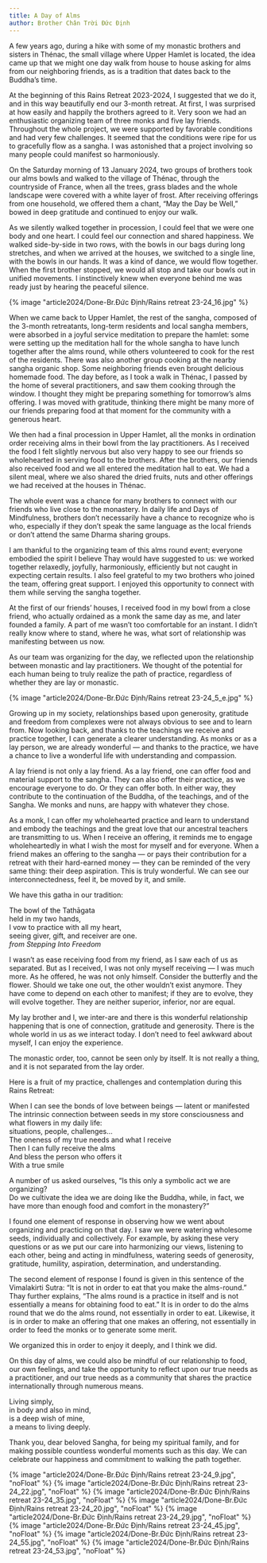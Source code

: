 ```yaml
---
title: A Day of Alms
author: Brother Chân Trời Đức Định
---
```


A few years ago, during a hike with some of my monastic brothers and sisters in Thénac, the small village where Upper Hamlet is located, the idea came up that we might one day walk from house to house asking for alms from our neighboring friends, as is a tradition that dates back to the Buddha’s time.

At the beginning of this Rains Retreat 2023-2024, I suggested that we do it, and in this way beautifully end our 3-month retreat. At first, I was surprised at how easily and happily the brothers agreed to it. Very soon we had an enthusiastic organizing team of three monks and five lay friends. Throughout the whole project, we were supported by favorable conditions and had very few challenges. It seemed that the conditions were ripe for us to gracefully flow as a sangha. I was astonished that a project involving so many people could manifest so harmoniously.

On the Saturday morning of 13 January 2024, two groups of brothers took our alms bowls and walked to the village of Thénac, through the countryside of France, when all the trees, grass blades and the whole landscape were covered with a white layer of frost. After receiving offerings from one household, we offered them a chant, “May the Day be Well,” bowed in deep gratitude and continued to enjoy our walk.

As we silently walked together in procession, I could feel that we were one body and one heart. I could feel our connection and shared happiness. We walked side-by-side in two rows, with the bowls in our bags during long stretches, and when we arrived at the houses, we switched to a single line, with the bowls in our hands. It was a kind of dance, we would flow together. When the first brother stopped, we would all stop and take our bowls out in unified movements. I instinctively knew when everyone behind me was ready just by hearing the peaceful silence.

<div class="removeTopMarginInFollowingElem"></div>

{% image "article2024/Done-Br.Đức Định/Rains retreat 23-24_16.jpg" %}

When we came back to Upper Hamlet, the rest of the sangha, composed of the 3-month retreatants, long-term residents and local sangha members, were absorbed in a joyful service meditation to prepare the hamlet: some were setting up the meditation hall for the whole sangha to have lunch together after the alms round, while others volunteered to cook for the rest of the residents. There was also another group cooking at the nearby sangha organic shop. Some neighboring friends even brought delicious homemade food. The day before, as I took a walk in Thénac, I passed by the home of several practitioners, and saw them cooking through the window. I thought they might be preparing something for tomorrow’s alms offering. I was moved with gratitude, thinking there might be many more of our friends preparing food at that moment for the community with a generous heart.

We then had a final procession in Upper Hamlet, all the monks in ordination order receiving alms in their bowl from the lay practitioners. As I received the food I felt slightly nervous but also very happy to see our friends so wholehearted in serving food to the brothers. After the brothers, our friends also received food and we all entered the meditation hall to eat. We had a silent meal, where we also shared the dried fruits, nuts and other offerings we had received at the houses in Thénac.

The whole event was a chance for many brothers to connect with our friends who live close to the monastery. In daily life and Days of Mindfulness, brothers don’t necessarily have a chance to recognize who is who, especially if they don’t speak the same language as the local friends or don’t attend the same Dharma sharing groups.

I am thankful to the organizing team of this alms round event; everyone embodied the spirit I believe Thay would have suggested to us: we worked together relaxedly, joyfully, harmoniously, efficiently but not caught in expecting certain results. I also feel grateful to my two brothers who joined the team, offering great support. I enjoyed this opportunity to connect with them while serving the sangha together.

At the first of our friends’ houses, I received food in my bowl from a close friend, who actually ordained as a monk the same day as me, and later founded a family. A part of me wasn’t too comfortable for an instant. I didn’t really know where to stand, where he was, what sort of relationship was manifesting between us now.

As our team was organizing for the day, we reflected upon the relationship between monastic and lay practitioners. We thought of the potential for each human being to truly realize the path of practice, regardless of whether they are lay or monastic.

{% image "article2024/Done-Br.Đức Định/Rains retreat 23-24_5_e.jpg" %}

Growing up in my society, relationships based upon generosity, gratitude and freedom from complexes were not always obvious to see and to learn from. Now looking back, and thanks to the teachings we receive and practice together, I can generate a clearer understanding. As monks or as a lay person, we are already wonderful — and thanks to the practice, we have a chance to live a wonderful life with understanding and compassion.

A lay friend is not only a lay friend. As a lay friend, one can offer food and material support to the sangha. They can also offer their practice, as we encourage everyone to do. Or they can offer both. In either way, they contribute to the continuation of the Buddha, of the teachings, and of the Sangha. We monks and nuns, are happy with whatever they chose.

As a monk, I can offer my wholehearted practice and learn to understand and embody the teachings and the great love that our ancestral teachers are transmitting to us. When I receive an offering, it reminds me to engage wholeheartedly in what I wish the most for myself and for everyone. When a friend makes an offering to the sangha — or pays their contribution for a retreat with their hard-earned money — they can be reminded of the very same thing: their deep aspiration. This is truly wonderful. We can see our interconnectedness, feel it, be moved by it, and smile.

<p class="noIndent">We have this gatha in our tradition:</p>

<div class="verse"><p>The bowl of the Tathāgata<br/>
held in my two hands,<br/>
I vow to practice with all my heart,<br/>
seeing giver, gift, and receiver are one.<br/>
<cite>from <i>Stepping Into Freedom</i></cite</p></div>

<div class="removeIndentInFollowingElem"></div>

I wasn’t as ease receiving food from my friend, as I saw each of us as separated. But as I received, I was not only myself receiving — I was much more. As he offered, he was not only himself. Consider the butterfly and the flower. Should we take one out, the other wouldn’t exist anymore. They have come to depend on each other to manifest; if they are to evolve, they will evolve together. They are neither superior, inferior, nor are equal.

My lay brother and I, we inter-are and there is this wonderful relationship happening that is one of connection, gratitude and generosity. There is the whole world in us as we interact today. I don’t need to feel awkward about myself, I can enjoy the experience.

The monastic order, too, cannot be seen only by itself. It is not really a thing, and it is not separated from the lay order.

Here is a fruit of my practice, challenges and contemplation during this Rains Retreat:

<div class="verse"><p>When I can see the bonds of love between beings — latent or manifested<br/>
The intrinsic connection between seeds in my store consciousness and what flowers in my daily life:<br/>
situations, people, challenges…<br/>
The oneness of my true needs and what I receive<br/>
Then I can fully receive the alms<br/>
And bless the person who offers it<br/>
With a true smile</p></div>

<div class="removeIndentInFollowingElem"></div>

A number of us asked ourselves, “Is this only a symbolic act we are organizing?  
Do we cultivate the idea we are doing like the Buddha, while, in fact, we have more than enough food and comfort in the monastery?”

I found one element of response in observing how we went about organizing and practicing on that day. I saw we were watering wholesome seeds, individually and collectively. For example, by asking these very questions or as we put our care into harmonizing our views, listening to each other, being and acting in mindfulness, watering seeds of generosity, gratitude, humility, aspiration, determination, and understanding.

The second element of response I found is given in this sentence of the Vimalakirti Sutra: “It is not in order to eat that you make the alms-round.” Thay further explains, “The alms round is a practice in itself and is not essentially a means for obtaining food to eat.” It is in order to do the alms round that we do the alms round, not essentially in order to eat. Likewise, it is in order to make an offering that one makes an offering, not essentially in order to feed the monks or to generate some merit.

We organized this in order to enjoy it deeply, and I think we did.

On this day of alms, we could also be mindful of our relationship to food, our own feelings, and take the opportunity to reflect upon our true needs as a practitioner, and our true needs as a community that shares the practice internationally through numerous means.

<p class="pull-quote">Living simply,<br/>
in body and also in mind,<br/>
is a deep wish of mine,<br/>
a means to living deeply.</p>

<!-- > Living simply  
> In body and also in mind  
> Is a deep wish of mine  
> A means to living deeply -->

Thank you, dear beloved Sangha, for being my spiritual family, and for making possible countless wonderful moments such as this day. We can celebrate our happiness and commitment to walking the path together.

<div class="article-end"></div>
<div class="page-break"></div>

{% image "article2024/Done-Br.Đức Định/Rains retreat 23-24_9.jpg", "noFloat" %}
{% image "article2024/Done-Br.Đức Định/Rains retreat 23-24_22.jpg", "noFloat" %}
{% image "article2024/Done-Br.Đức Định/Rains retreat 23-24_35.jpg", "noFloat" %}
{% image "article2024/Done-Br.Đức Định/Rains retreat 23-24_20.jpg", "noFloat" %}
{% image "article2024/Done-Br.Đức Định/Rains retreat 23-24_29.jpg", "noFloat" %}
{% image "article2024/Done-Br.Đức Định/Rains retreat 23-24_45.jpg", "noFloat" %}
{% image "article2024/Done-Br.Đức Định/Rains retreat 23-24_55.jpg", "noFloat" %}
{% image "article2024/Done-Br.Đức Định/Rains retreat 23-24_53.jpg", "noFloat" %}

